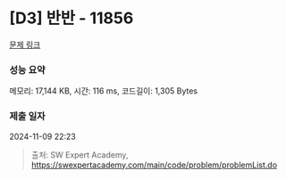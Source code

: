 # [D3] 반반 - 11856 

[문제 링크](https://swexpertacademy.com/main/code/problem/problemDetail.do?contestProbId=AXjS1GXqZ8gDFATi) 

### 성능 요약

메모리: 17,144 KB, 시간: 116 ms, 코드길이: 1,305 Bytes

### 제출 일자

2024-11-09 22:23



> 출처: SW Expert Academy, https://swexpertacademy.com/main/code/problem/problemList.do